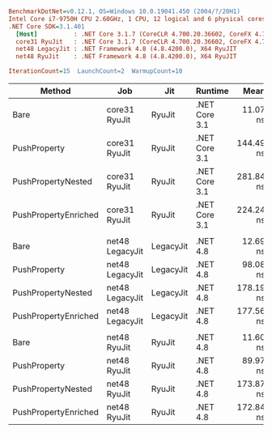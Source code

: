 ``` ini

BenchmarkDotNet=v0.12.1, OS=Windows 10.0.19041.450 (2004/?/20H1)
Intel Core i7-9750H CPU 2.60GHz, 1 CPU, 12 logical and 6 physical cores
.NET Core SDK=3.1.401
  [Host]          : .NET Core 3.1.7 (CoreCLR 4.700.20.36602, CoreFX 4.700.20.37001), X64 RyuJIT
  core31 RyuJit   : .NET Core 3.1.7 (CoreCLR 4.700.20.36602, CoreFX 4.700.20.37001), X64 RyuJIT
  net48 LegacyJit : .NET Framework 4.8 (4.8.4200.0), X64 RyuJIT
  net48 RyuJit    : .NET Framework 4.8 (4.8.4200.0), X64 RyuJIT

IterationCount=15  LaunchCount=2  WarmupCount=10  

```
|               Method |             Job |       Jit |       Runtime |      Mean |     Error |    StdDev |    Median | Ratio | RatioSD |
|--------------------- |---------------- |---------- |-------------- |----------:|----------:|----------:|----------:|------:|--------:|
|                 Bare |   core31 RyuJit |    RyuJit | .NET Core 3.1 |  11.07 ns |  0.404 ns |  0.580 ns |  10.75 ns |  1.00 |    0.00 |
|         PushProperty |   core31 RyuJit |    RyuJit | .NET Core 3.1 | 144.49 ns | 14.097 ns | 20.218 ns | 138.21 ns | 13.08 |    1.93 |
|   PushPropertyNested |   core31 RyuJit |    RyuJit | .NET Core 3.1 | 281.84 ns | 25.206 ns | 36.150 ns | 270.92 ns | 25.40 |    2.28 |
| PushPropertyEnriched |   core31 RyuJit |    RyuJit | .NET Core 3.1 | 224.24 ns | 12.706 ns | 18.624 ns | 218.90 ns | 20.38 |    2.32 |
|                      |                 |           |               |           |           |           |           |       |         |
|                 Bare | net48 LegacyJit | LegacyJit |      .NET 4.8 |  12.69 ns |  0.380 ns |  0.520 ns |  12.72 ns |  1.00 |    0.00 |
|         PushProperty | net48 LegacyJit | LegacyJit |      .NET 4.8 |  98.08 ns |  5.130 ns |  7.519 ns |  97.26 ns |  7.80 |    0.70 |
|   PushPropertyNested | net48 LegacyJit | LegacyJit |      .NET 4.8 | 178.19 ns |  3.523 ns |  4.938 ns | 176.73 ns | 14.07 |    0.69 |
| PushPropertyEnriched | net48 LegacyJit | LegacyJit |      .NET 4.8 | 177.56 ns |  3.388 ns |  4.965 ns | 177.47 ns | 13.98 |    0.61 |
|                      |                 |           |               |           |           |           |           |       |         |
|                 Bare |    net48 RyuJit |    RyuJit |      .NET 4.8 |  11.60 ns |  0.176 ns |  0.252 ns |  11.53 ns |  1.00 |    0.00 |
|         PushProperty |    net48 RyuJit |    RyuJit |      .NET 4.8 |  89.97 ns |  1.911 ns |  2.741 ns |  89.36 ns |  7.76 |    0.24 |
|   PushPropertyNested |    net48 RyuJit |    RyuJit |      .NET 4.8 | 173.87 ns |  1.961 ns |  2.875 ns | 172.82 ns | 15.00 |    0.45 |
| PushPropertyEnriched |    net48 RyuJit |    RyuJit |      .NET 4.8 | 172.84 ns |  1.763 ns |  2.354 ns | 172.76 ns | 14.93 |    0.32 |

